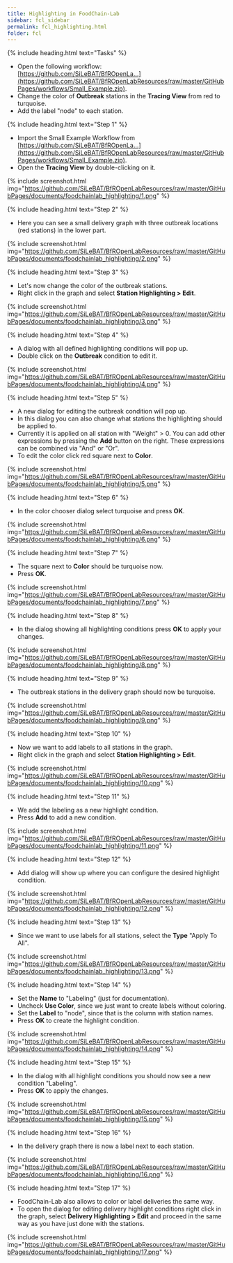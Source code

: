 ```yaml
---
title: Highlighting in FoodChain-Lab
sidebar: fcl_sidebar
permalink: fcl_highlighting.html
folder: fcl
---
```


{% include heading.html text="Tasks" %}

 * Open the following workflow: [https://github.com/SiLeBAT/BfROpenLa...](https://github.com/SiLeBAT/BfROpenLabResources/raw/master/GitHubPages/workflows/Small_Example.zip).
 * Change the color of **Outbreak** stations in the **Tracing View** from red to turquoise.
 * Add the label "node" to each station.

{% include heading.html text="Step 1" %}

 * Import the Small Example Workflow from [https://github.com/SiLeBAT/BfROpenLa...](https://github.com/SiLeBAT/BfROpenLabResources/raw/master/GitHubPages/workflows/Small_Example.zip).
 * Open the **Tracing View** by double-clicking on it.

{% include screenshot.html img="https://github.com/SiLeBAT/BfROpenLabResources/raw/master/GitHubPages/documents/foodchainlab_highlighting/1.png" %}

{% include heading.html text="Step 2" %}

 * Here you can see a small delivery graph with three outbreak locations (red stations) in the lower part.

{% include screenshot.html img="https://github.com/SiLeBAT/BfROpenLabResources/raw/master/GitHubPages/documents/foodchainlab_highlighting/2.png" %}

{% include heading.html text="Step 3" %}

 * Let's now change the color of the outbreak stations.
 * Right click in the graph and select **Station Highlighting > Edit**.

{% include screenshot.html img="https://github.com/SiLeBAT/BfROpenLabResources/raw/master/GitHubPages/documents/foodchainlab_highlighting/3.png" %}

{% include heading.html text="Step 4" %}

 * A dialog with all defined highlighting conditions will pop up.
 * Double click on the **Outbreak** condition to edit it.

{% include screenshot.html img="https://github.com/SiLeBAT/BfROpenLabResources/raw/master/GitHubPages/documents/foodchainlab_highlighting/4.png" %}

{% include heading.html text="Step 5" %}

 * A new dialog for editing the outbreak condition will pop up.
 * In this dialog you can also change what stations the highlighting should be applied to.
 * Currently it is applied on all station with "Weight" > 0. You can add other expressions by pressing the **Add** button on the right. These expressions can be combined via "And" or "Or".
 * To edit the color click red square next to **Color**.

{% include screenshot.html img="https://github.com/SiLeBAT/BfROpenLabResources/raw/master/GitHubPages/documents/foodchainlab_highlighting/5.png" %}

{% include heading.html text="Step 6" %}

 * In the color chooser dialog select turquoise and press **OK**.

{% include screenshot.html img="https://github.com/SiLeBAT/BfROpenLabResources/raw/master/GitHubPages/documents/foodchainlab_highlighting/6.png" %}

{% include heading.html text="Step 7" %}

 * The square next to **Color** should be turquoise now.
 * Press **OK**.

{% include screenshot.html img="https://github.com/SiLeBAT/BfROpenLabResources/raw/master/GitHubPages/documents/foodchainlab_highlighting/7.png" %}

{% include heading.html text="Step 8" %}

 * In the dialog showing all highlighting conditions press **OK** to apply your changes.

{% include screenshot.html img="https://github.com/SiLeBAT/BfROpenLabResources/raw/master/GitHubPages/documents/foodchainlab_highlighting/8.png" %}

{% include heading.html text="Step 9" %}

 * The outbreak stations in the delivery graph should now be turquoise.

{% include screenshot.html img="https://github.com/SiLeBAT/BfROpenLabResources/raw/master/GitHubPages/documents/foodchainlab_highlighting/9.png" %}

{% include heading.html text="Step 10" %}

 * Now we want to add labels to all stations in the graph.
 * Right click in the graph and select **Station Highlighting > Edit**.

{% include screenshot.html img="https://github.com/SiLeBAT/BfROpenLabResources/raw/master/GitHubPages/documents/foodchainlab_highlighting/10.png" %}

{% include heading.html text="Step 11" %}

 * We add the labeling as a new highlight condition.
 * Press **Add** to add a new condition.

{% include screenshot.html img="https://github.com/SiLeBAT/BfROpenLabResources/raw/master/GitHubPages/documents/foodchainlab_highlighting/11.png" %}

{% include heading.html text="Step 12" %}

 * Add dialog will show up where you can configure the desired highlight condition.

{% include screenshot.html img="https://github.com/SiLeBAT/BfROpenLabResources/raw/master/GitHubPages/documents/foodchainlab_highlighting/12.png" %}

{% include heading.html text="Step 13" %}

 * Since we want to use labels for all stations, select the **Type** "Apply To All".

{% include screenshot.html img="https://github.com/SiLeBAT/BfROpenLabResources/raw/master/GitHubPages/documents/foodchainlab_highlighting/13.png" %}

{% include heading.html text="Step 14" %}

 * Set the **Name** to "Labeling" (just for documentation).
 * Uncheck **Use Color**, since we just want to create labels without coloring.
 * Set the **Label** to "node", since that is the column with station names.
 * Press **OK** to create the highlight condition.

{% include screenshot.html img="https://github.com/SiLeBAT/BfROpenLabResources/raw/master/GitHubPages/documents/foodchainlab_highlighting/14.png" %}

{% include heading.html text="Step 15" %}

 * In the dialog with all highlight conditions you should now see a new condition "Labeling".
 * Press **OK** to apply the changes.

{% include screenshot.html img="https://github.com/SiLeBAT/BfROpenLabResources/raw/master/GitHubPages/documents/foodchainlab_highlighting/15.png" %}

{% include heading.html text="Step 16" %}

 * In the delivery graph there is now a label next to each station.

{% include screenshot.html img="https://github.com/SiLeBAT/BfROpenLabResources/raw/master/GitHubPages/documents/foodchainlab_highlighting/16.png" %}

{% include heading.html text="Step 17" %}

 * FoodChain-Lab also allows to color or label deliveries the same way.
 * To open the dialog for editing delivery highlight conditions right click in the graph, select **Delivery Highlighting > Edit** and proceed in the same way as you have just done with the stations.

{% include screenshot.html img="https://github.com/SiLeBAT/BfROpenLabResources/raw/master/GitHubPages/documents/foodchainlab_highlighting/17.png" %}

